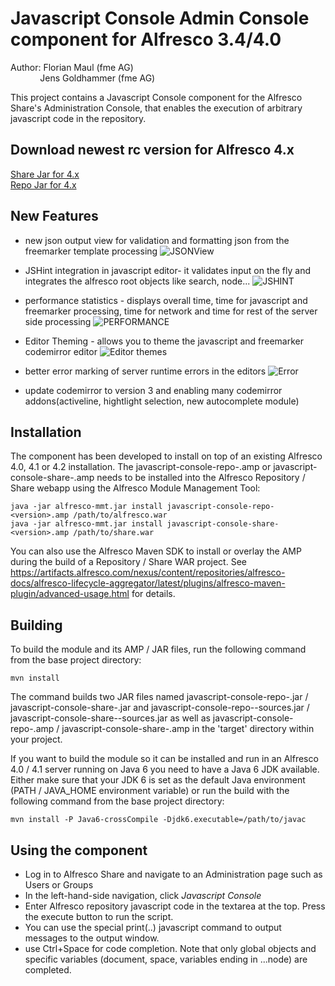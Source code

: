 Javascript Console Admin Console component for Alfresco 3.4/4.0
===============================================================

Author: Florian Maul (fme AG)  
&nbsp;&nbsp;&nbsp;&nbsp;&nbsp;&nbsp;&nbsp;&nbsp;&nbsp;&nbsp;&nbsp;&nbsp;Jens Goldhammer (fme AG)

This project contains a Javascript Console component for the Alfresco Share's 
Administration Console, that enables the execution of arbitrary javascript code 
in the repository. 

Download newest rc version for Alfresco 4.x
--------------------------------------------

[Share Jar for 4.x](https://github.com/jgoldhammer/js-console/raw/5d083f5c594f679dc015c9dc1b0dd9132f5a4a9b/javascript-console-dist/javascript-console-share-0.6rc.jar)  
[Repo Jar for 4.x](https://github.com/jgoldhammer/js-console/raw/5d083f5c594f679dc015c9dc1b0dd9132f5a4a9b/javascript-console-dist/javascript-console-repo-0.6rc.jar)

New Features
--------

+ new json output view for validation and formatting json from the freemarker template processing
![JSONView](https://raw.github.com/jgoldhammer/js-console/master/javascript-console-share/screenshots/json_output_view.png) 

+ JSHint integration in javascript editor- it validates input on the fly and integrates the alfresco root objects like search, node...
![JSHINT](https://raw.github.com/jgoldhammer/js-console/master/javascript-console-share/screenshots/jshint_live_integration.png) 

+ performance statistics - displays overall time, time for javascript and freemarker processing, time for network and time for rest of the server side processing 
![PERFORMANCE](https://raw.github.com/jgoldhammer/js-console/master/javascript-console-share/screenshots/performance_stats.png) 

+ Editor Theming - allows you to theme the javascript and freemarker codemirror editor
![Editor themes](https://raw.github.com/jgoldhammer/js-console/master/javascript-console-share/screenshots/editor_themes.png)

+ better error marking of server runtime errors in the editors
![Error](https://raw.github.com/jgoldhammer/js-console/master/javascript-console-share/screenshots/js_error_detection_and_marking.png)

+ update codemirror to version 3 and enabling many codemirror addons(activeline, hightlight selection, new autocomplete module)


Installation
------------

The component has been developed to install on top of an existing Alfresco
4.0, 4.1 or 4.2 installation. The javascript-console-repo-<version>.amp or
javascript-console-share-<version>.amp needs to be installed into the Alfresco
Repository / Share webapp using the Alfresco Module Management Tool:

    java -jar alfresco-mmt.jar install javascript-console-repo-<version>.amp /path/to/alfresco.war
    java -jar alfresco-mmt.jar install javascript-console-share-<version>.amp /path/to/share.war
  
You can also use the Alfresco Maven SDK to install or overlay the AMP during the build of a
Repository / Share WAR project. See https://artifacts.alfresco.com/nexus/content/repositories/alfresco-docs/alfresco-lifecycle-aggregator/latest/plugins/alfresco-maven-plugin/advanced-usage.html
for details.


Building
--------

To build the module and its AMP / JAR files, run the following command from the base 
project directory:

    mvn install

The command builds two JAR files named javascript-console-repo-<version>.jar / 
javascript-console-share-<version>.jar and javascript-console-repo-<version>-sources.jar /
javascript-console-share-<version>-sources.jar as well as javascript-console-repo-<version>.amp /
javascript-console-share-<version>.amp in the 'target' directory within your project.

If you want to build the module so it can be installed and run in an Alfresco 4.0 / 4.1 server
running on Java 6 you need to have a Java 6 JDK available. Either make sure that your JDK 6 is set
as the default Java environment (PATH / JAVA_HOME environment variable) or run the build with the
following command from the base project directory:

    mvn install -P Java6-crossCompile -Djdk6.executable=/path/to/javac


Using the component
-------------------

- Log in to Alfresco Share and navigate to an Administration page such as Users 
  or Groups
- In the left-hand-side navigation, click *Javascript Console*
- Enter Alfresco repository javascript code in the textarea at the top. Press 
  the execute button to run the script.
- You can use the special print(..) javascript command to output messages to 
  the output window.
- use Ctrl+Space for code completion. Note that only global objects and specific 
  variables (document, space, variables ending in ...node) are completed.

